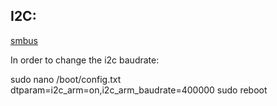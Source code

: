 ## I2C:

[smbus](https://pypi.org/project/smbus2/)


In order to change the i2c baudrate:

sudo nano /boot/config.txt
dtparam=i2c_arm=on,i2c_arm_baudrate=400000
sudo reboot


